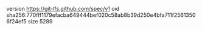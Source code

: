 version https://git-lfs.github.com/spec/v1
oid sha256:770fff1179efacba649444bef020c58ab8b39d250e4bfa711f25613506f24ef5
size 5289
